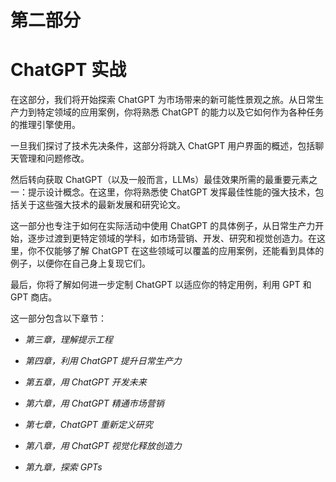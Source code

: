 # 第二部分

# ChatGPT 实战

在这部分，我们将开始探索 ChatGPT 为市场带来的新可能性景观之旅。从日常生产力到特定领域的应用案例，你将熟悉 ChatGPT 的能力以及它如何作为各种任务的推理引擎使用。

一旦我们探讨了技术先决条件，这部分将跳入 ChatGPT 用户界面的概述，包括聊天管理和问题修改。

然后转向获取 ChatGPT（以及一般而言，LLMs）最佳效果所需的最重要元素之一：提示设计概念。在这里，你将熟悉使 ChatGPT 发挥最佳性能的强大技术，包括关于这些强大技术的最新发展和研究论文。

这一部分也专注于如何在实际活动中使用 ChatGPT 的具体例子，从日常生产力开始，逐步过渡到更特定领域的学科，如市场营销、开发、研究和视觉创造力。在这里，你不仅能够了解 ChatGPT 在这些领域可以覆盖的应用案例，还能看到具体的例子，以便你在自己身上复现它们。

最后，你将了解如何进一步定制 ChatGPT 以适应你的特定用例，利用 GPT 和 GPT 商店。

这一部分包含以下章节：

+   *第三章，理解提示工程*

+   *第四章，利用 ChatGPT 提升日常生产力*

+   *第五章，用 ChatGPT 开发未来*

+   *第六章，用 ChatGPT 精通市场营销*

+   *第七章，ChatGPT 重新定义研究*

+   *第八章，用 ChatGPT 视觉化释放创造力*

+   *第九章，探索 GPTs*
